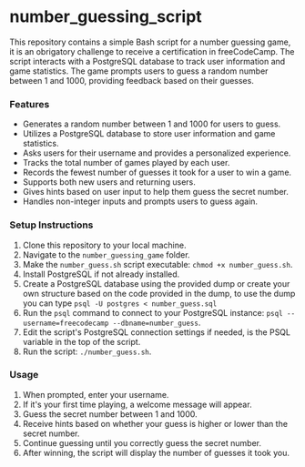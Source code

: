 # number_guessing_script

This repository contains a simple Bash script for a number guessing game, it is an obrigatory challenge to receive a certification in freeCodeCamp. The script interacts with a PostgreSQL database to track user information and game statistics. The game prompts users to guess a random number between 1 and 1000, providing feedback based on their guesses.

### Features

- Generates a random number between 1 and 1000 for users to guess.
- Utilizes a PostgreSQL database to store user information and game statistics.
- Asks users for their username and provides a personalized experience.
- Tracks the total number of games played by each user.
- Records the fewest number of guesses it took for a user to win a game.
- Supports both new users and returning users.
- Gives hints based on user input to help them guess the secret number.
- Handles non-integer inputs and prompts users to guess again.

### Setup Instructions

1. Clone this repository to your local machine.
2. Navigate to the `number_guessing_game` folder.
3. Make the `number_guess.sh` script executable: `chmod +x number_guess.sh`.
4. Install PostgreSQL if not already installed.
5. Create a PostgreSQL database using the provided dump or create your own structure based on the code provided in the dump, to use the dump you can type `psql -U postgres < number_guess.sql`
6. Run the `psql` command to connect to your PostgreSQL instance: `psql --username=freecodecamp --dbname=number_guess`.
7. Edit the script's PostgreSQL connection settings if needed, is the PSQL variable in the top of the script.
8. Run the script: `./number_guess.sh`.

### Usage

1. When prompted, enter your username.
2. If it's your first time playing, a welcome message will appear.
3. Guess the secret number between 1 and 1000.
4. Receive hints based on whether your guess is higher or lower than the secret number.
5. Continue guessing until you correctly guess the secret number.
6. After winning, the script will display the number of guesses it took you.
